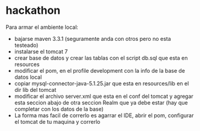 # hackathon

Para armar el ambiente local:

- bajarse maven 3.3.1 (seguramente anda con otros pero no esta testeado)
- instalarse el tomcat 7
- crear base de datos y crear las tablas con el script db.sql que esta en resources
- modificar el pom, en el profile development con la info de la base de datos local
- copiar  mysql-connector-java-5.1.25.jar que esta en resources/lib en el dir lib del tomcat
- modificar el archivo server.xml que esta en el conf del tomcat y agregar esta seccion abajo  de otra seccion Realm que ya debe estar (hay que completar con los datos de la base)
<Realm  className="org.apache.catalina.realm.JDBCRealm"
             driverName="com.mysql.jdbc.Driver"
          connectionURL="jdbc:mysql://{db.host}:{db.port}/{db.name}"
         connectionName="{db.user}" connectionPassword="{db.pass}"
              userTable="user" userNameCol="user_name" userCredCol="user_pass"
          userRoleTable="user_role" roleNameCol="role_name" />
- La forma mas facil de correrlo es agarrar el IDE, abrir el pom, configurar el tomcat de tu maquina y correrlo